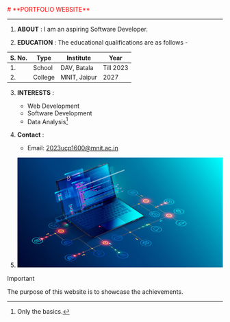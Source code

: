 <span style="color:red">
# **PORTFOLIO WEBSITE**
</span>


---
1. **ABOUT** : I am an aspiring Software Developer.


2. **EDUCATION** : The educational qualifications are as follows -


| S. No.|Type | Institute | Year |
|-------|-----|-----------|------|
|1.     |School|DAV, Batala|Till 2023|
|2.     |College| MNIT, Jaipur| 2027|
 

3. **INTERESTS** : 

 	- Web Development
 	- Software Development
 	- Data Analysis[^1]
 	

4. **Contact** :
	- Email: 2023ucp1600@mnit.ac.in


5. ![Image](imageFile1600.jpg)



> [!IMPORTANT]
> The purpose of this website is to showcase the achievements.


[^1]: Only the basics.



